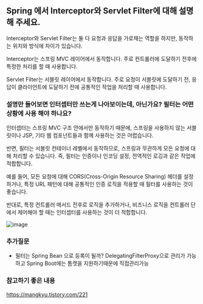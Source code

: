 ## Spring 에서 Interceptor와 Servlet Filter에 대해 설명해 주세요.

Interceptor와 Servlet Filter는 둘 다 요청과 응답을 가로채는 역할을 하지만, 동작하는 위치와 방식에 차이가 있습니다. 

Interceptor는 스프링 MVC 레이어에서 동작합니다. 주로 컨트롤러에 도달하기 전후에 특정한 처리를 할 때 사용합니다.

Servlet Filter는 서블릿 레이어에서 동작합니다. 주로 요청이 서블릿에 도달하기 전, 응답이 클라이언트에 도달하기 전에 공통적인 작업을 처리할 때 사용합니다.

### 설명만 들어보면 인터셉터만 쓰는게 나아보이는데, 아닌가요? 필터는 어떤 상황에 사용 해야 하나요?

인터셉터는 스프링 MVC 구조 안에서만 동작하기 때문에, 스프링을 사용하지 않는 서블릿이나 JSP, 기타 웹 컴포넌트들과 함께 사용하는 것은 어렵습니다. 

반면, 필터는 서블릿 컨테이너 레벨에서 동작하므로, 스프링과 무관하게 모든 요청에 대해 처리할 수 있습니다. 즉, 필터는 인증이나 인코딩 설정, 전역적인 로깅과 같은 작업에 적합합니다. 

예를 들어, 모든 요청에 대해 CORS(Cross-Origin Resource Sharing) 헤더를 설정하거나, 특정 URL 패턴에 대해 공통적인 인증 로직을 적용할 때 필터를 사용하는 것이 좋습니다. 

반대로, 특정 컨트롤러 메서드 전후로 로직을 추가하거나, 비즈니스 로직을 컨트롤러 단에서 제어해야 할 때는 인터셉터를 사용하는 것이 더 적합합니다.

![image](https://github.com/user-attachments/assets/5299fdca-2d54-4858-9302-297fcf094590)

### 추가질문
- 필터는 Spring Bean 으로 등록이 될까? 
DelegatingFilterProxy으로 관리가 가능하고 Spring Boot에는 톰캣을 지원하기때문에 직접관리가능

### 참고하기 좋은 내용

https://mangkyu.tistory.com/221
